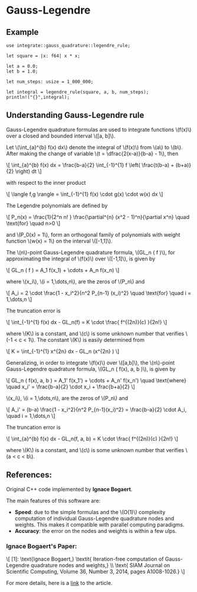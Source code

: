 # Gauss-Legendre

## Example

```rust,editable
use integrate::gauss_quadrature::legendre_rule;

let square = |x: f64| x * x;

let a = 0.0;
let b = 1.0;

let num_steps: usize = 1_000_000;

let integral = legendre_rule(square, a, b, num_steps);
println!("{}",integral);
```

## Understanding Gauss-Legendre rule

Gauss-Legendre quadrature formulas are used to integrate functions \\(f(x)\\) over a closed and bounded interval \\(\[a, b\]\\).

Let \\(\int\_{a}^{b} f(x) dx\\) denote the integral of \\(f(x)\\) from \\(a\\) to \\(b\\). After making the change of variable \\(t = \dfrac{2(x-a)}{b-a} - 1\\), then

\\[
\int_{a}^{b} f(x) dx = \frac{b-a}{2} \int_{-1}^{1} f \left( \frac{t(b-a) + (b+a)}{2} \right) dt
\\]

with respect to the inner product

\\[
\langle f,g \rangle = \int\_{-1}^{1} f(x) \cdot g(x) \cdot w(x) dx
\\]

The Legendre polynomials are defined by

\\[
P_n(x) = \frac{1}{2^n n! } \frac{\partial^{n} (x^2 - 1)^n}{\partial x^n} \quad \text{for} \quad n>0
\\]

and \\(P_0(x) = 1\\), form an orthogonal family of polynomials with weight function \\(w(x) = 1\\) on the interval \\([-1,1]\\).

The \\(n\\)-point Gauss-Legendre quadrature formula, \\(GL_n ( f )\\), for approximating the integral of \\(f(x)\\) over \\([-1,1]\\), is given by

\\[
GL_n ( f ) = A_1 f(x_1) + \cdots + A_n f(x_n)
\\]

where \\(x_i\\), \\(i = 1,\dots,n\\), are the zeros of \\(P_n\\) and

\\[
A_i = 2 \cdot \frac{1 - x_i^2}{n^2 P\_{n-1} (x_i)^2} \quad \text{for} \quad i = 1,\dots,n
\\]

The truncation error is

\\[
\int\_{-1}^{1} f(x) dx - GL_n(f) = K \cdot \frac{ f^{(2n)}(c) }{2n!}
\\]

where \\(K\\) is a constant, and \\(c\\) is some unknown number that verifies \\(-1 < c < 1\\). The constant \\(K\\) is easily determined from

\\[
K = \int\_{-1}^{1} x^{2n} dx - GL_n (x^{2n} )
\\]

Generalizing, in order to integrate \\(f(x)\\) over \\([a,b]\\), the \\(n\\)-point Gauss-Legendre quadrature formula, \\(GL_n ( f(x), a, b )\\), is given by

\\[
GL_n ( f(x), a, b ) = A_1' f(x_1') + \cdots + A_n' f(x_n') \quad \text{where} \quad x_i' = \frac{b-a}{2} \cdot x_i + \frac{b+a}{2}
\\]

\\(x_i\\), \\(i = 1,\dots,n\\), are the zeros of \\(P_n\\) and

\\[
A_i' = (b-a) \frac{1 - x_i^2}{n^2 P\_{n-1}(x_i)^2} = \frac{b-a}{2} \cdot A_i, \quad i = 1,\dots,n
\\]

The truncation error is

\\[
\int\_{a}^{b} f(x) dx - GL_n(f, a, b) = K \cdot \frac{ f^{(2n)}(c) }{2n!}
\\]

where \\(K\\) is a constant, and \\(c\\) is some unknown number that verifies \\(a < c < b\\).

## References:

Original C++ code implemented by **Ignace Bogaert**.

The main features of this software are:

- **Speed**: due to the simple formulas and the \\(O(1)\\) complexity computation of
  individual Gauss-Legendre quadrature nodes and weights.
  This makes it compatible with parallel computing paradigms.
- **Accuracy**: the error on the nodes and weights is within a few ulps.

### Ignace Bogaert's Paper:

\\[
[1]: \text{Ignace Bogaert,}
\textit{ Iteration-free computation of Gauss-Legendre quadrature nodes and weights,} \\\\
\text{ SIAM Journal on Scientific Computing, Volume 36, Number 3, 2014, pages A1008-1026.}
\\]

For more details, here is a [link](https://www.cfm.brown.edu/faculty/gk/APMA2560/Handouts/GL_quad_Bogaert_2014.pdf) to the article.
